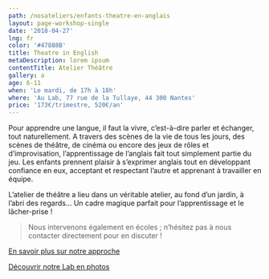 ```yaml
---
path: /nosateliers/enfants-theatre-en-anglais
layout: page-workshop-single
date: '2018-04-27'
lng: fr
color: '#47888B'
title: Theatre in English
metaDescription: lorem ipsum
contentTitle: Atelier Théâtre
gallery: a
age: 6-11
when: 'Le mardi, de 17h à 18h'
where: 'Au Lab, 77 rue de la Tullaye, 44 300 Nantes'
price: '173€/trimestre, 520€/an'
---
```

Pour apprendre une langue, il faut la vivre, c’est-à-dire parler et échanger, tout naturellement. A travers des scènes de la vie de tous les jours, des scènes de théâtre, de cinéma ou encore des jeux de rôles et d’improvisation, l’apprentissage de l’anglais fait tout simplement partie du jeu. Les enfants prennent plaisir à s’exprimer anglais tout en développant confiance en eux, acceptant et respectant l’autre et apprenant à travailler en équipe. 

L’atelier de théâtre a lieu dans un véritable atelier, au fond d’un jardin, à l’abri des regards… Un cadre magique parfait pour l’apprentissage et le lâcher-prise !

> Nous intervenons également en écoles ; n’hésitez pas à nous contacter directement pour en discuter !

[En savoir plus sur notre approche](https://llfk.netlify.com/pedagogie)  

[Découvrir notre Lab en photos](https://llfk.netlify.com/nosateliers)
